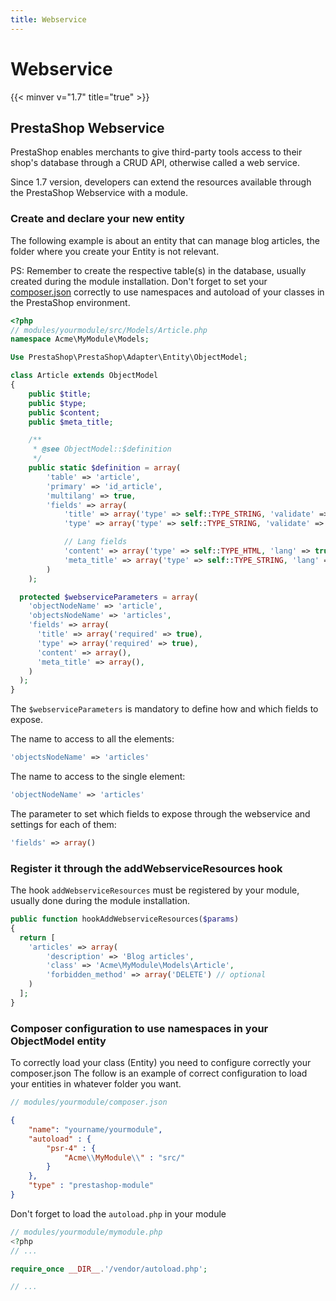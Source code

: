 ```yaml
---
title: Webservice
---
```


# Webservice
{{< minver v="1.7" title="true" >}}

## PrestaShop Webservice
PrestaShop enables merchants to give third-party tools access to their shop's database through a CRUD API, otherwise called a web service.

Since 1.7 version, developers can extend the resources available through the PrestaShop Webservice with a module.

### Create and declare your new entity

The following example is about an entity that can manage blog articles, the folder where you create your Entity is not relevant.

PS: Remember to create the respective table(s) in the database, usually created during the module installation. Don't forget to set your [composer.json](#composer-configuration-to-use-namespaces-in-your-objectmodel-entity) correctly to use namespaces and autoload of your classes in the PrestaShop environment.
```php
<?php
// modules/yourmodule/src/Models/Article.php
namespace Acme\MyModule\Models;

Use PrestaShop\PrestaShop\Adapter\Entity\ObjectModel;

class Article extends ObjectModel
{
    public $title;
    public $type;
    public $content;
    public $meta_title;

    /**
     * @see ObjectModel::$definition
     */
    public static $definition = array(
        'table' => 'article',
        'primary' => 'id_article',
        'multilang' => true,
        'fields' => array(
            'title' => array('type' => self::TYPE_STRING, 'validate' => 'isCleanHtml', 'required' => true, 'size' => 255),
            'type' => array('type' => self::TYPE_STRING, 'validate' => 'isCleanHtml', 'required' => true, 'size' => 255),

            // Lang fields
            'content' => array('type' => self::TYPE_HTML, 'lang' => true, 'validate' => 'isCleanHtml', 'size' => 4000),
            'meta_title' => array('type' => self::TYPE_STRING, 'lang' => true, 'validate' => 'isCleanHtml', 'size' => 255)
        )
    );

  protected $webserviceParameters = array(
    'objectNodeName' => 'article',
    'objectsNodeName' => 'articles',
    'fields' => array(
      'title' => array('required' => true),
      'type' => array('required' => true),
      'content' => array(),
      'meta_title' => array(),
    )
  );
}
```

The `$webserviceParameters` is mandatory to define how and which fields to expose.

The name to access to all the elements:
```php
'objectsNodeName' => 'articles'
```

The name to access to the single element:
```php
'objectNodeName' => 'articles'
```

The parameter to set which fields to expose through the webservice and settings for each of them:
```php
'fields' => array()
```

### Register it through the addWebserviceResources hook
The hook `addWebserviceResources` must be registered by your module, usually done during the module installation.
```php
public function hookAddWebserviceResources($params)
{
  return [
    'articles' => array(
        'description' => 'Blog articles', 
        'class' => 'Acme\MyModule\Models\Article',
        'forbidden_method' => array('DELETE') // optional
    )
  ];
}
```

### Composer configuration to use namespaces in your ObjectModel entity

To correctly load your class (Entity) you need to configure correctly your composer.json
The follow is an example of correct configuration to load your entities in whatever folder you want.

```php
// modules/yourmodule/composer.json
```
```json
{
    "name": "yourname/yourmodule",
    "autoload" : {
        "psr-4" : {
            "Acme\\MyModule\\" : "src/"
        }
    },
    "type" : "prestashop-module"
}
```

Don't forget to load the `autoload.php` in your module
```php
// modules/yourmodule/mymodule.php
<?php
// ...

require_once __DIR__.'/vendor/autoload.php';

// ...
```

